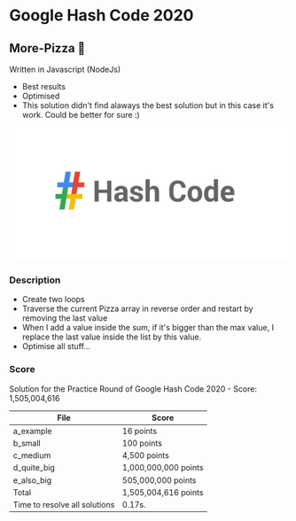 # Google Hash Code 2020

## More-Pizza 🍕

Written in Javascript (NodeJs)

- Best results
- Optimised
- This solution didn't find alaways the best solution but in this case it's work. Could be better for sure :)

<img src="cover.jpg">

### Description

- Create two loops
- Traverse the current Pizza array in reverse order and restart by removing the last value
- When I add a value inside the sum, if it's bigger than the max value, I replace the last value inside the list by this value.
- Optimise all stuff...

### Score

Solution for the Practice Round of Google Hash Code 2020 - Score: 1,505,004,616

| File                          | Score                |
| ----------------------------- | -------------------- |
| a_example                     | 16 points            |
| b_small                       | 100 points           |
| c_medium                      | 4,500 points         |
| d_quite_big                   | 1,000,000,000 points |
| e_also_big                    | 505,000,000 points   |
| Total                         | 1,505,004,616 points |
| Time to resolve all solutions | 0.17s.               |
